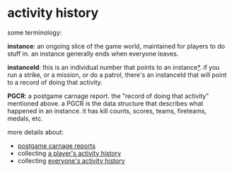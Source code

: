 # activity history

some terminology:

**instance**: an ongoing slice of the game world, maintained for players to do stuff in. an instance generally ends when everyone leaves.

**instanceId**: this is an individual number that points to an instance[*](footnote). if you run a strike, or a mission, or do a patrol, there's an instanceId that will point to a record of doing that activity.

**PGCR**: a postgame carnage report. the "record of doing that activity" mentioned above. a PGCR is the data structure that describes what happened in an instance. it has kill counts, scores, teams, fireteams, medals, etc.


more details about:
- [postgame carnage reports](activities/pgcrs)
- collecting [a player's activity history](activities/history)
- collecting [everyone's activity history](activities/the-big-scrape)

